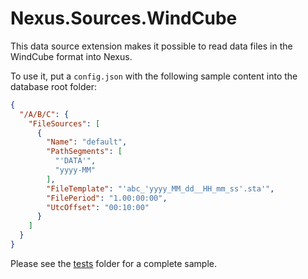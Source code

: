 # Nexus.Sources.WindCube

This data source extension makes it possible to read data files in the WindCube format into Nexus.

To use it, put a `config.json` with the following sample content into the database root folder:

```json
{
  "/A/B/C": {
    "FileSources": [
      {
        "Name": "default",
        "PathSegments": [
          "'DATA'",
          "yyyy-MM"
        ],
        "FileTemplate": "'abc_'yyyy_MM_dd__HH_mm_ss'.sta'",
        "FilePeriod": "1.00:00:00",
        "UtcOffset": "00:10:00"
      }
    ]
  }
}
```

Please see the [tests](tests/Nexus.Sources.WindCube.Tests) folder for a complete sample.